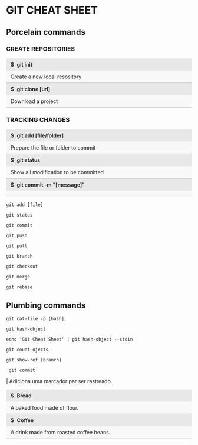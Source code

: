 # GIT CHEAT SHEET

## Porcelain commands

###  CREATE REPOSITORIES

<dl>
    <dt>git init</dt>
    <dd>Create a new local resository</dd>
    <dt>git clone [url]</dt>
    <dd>Download a project</dd>
</dl>

###  TRACKING CHANGES

<dl>
    <dt>git add [file/folder]</dt>
    <dd>Prepare the file or folder to commit</dd>
    <dt>git status</dt>
    <dd>Show all modification to be committed</dd>
    <dt>git commit -m "[message]"</dt>
    <dd></dd>
</dl>




```
git add [file]
```

```
git status
```

```
git commit
```

```
git push
```

```
git pull
```

```
git branch
```

```
git checkout
```

```
git merge
```

```
git rebase
```
## Plumbing commands

```
git cat-file -p [hash]
```

```
git hash-object
```

```
echo 'Git Cheat Sheet' | git hash-object --stdin
```

```
git count-ojects
```

```
git show-ref [branch]
```
```
 git commit
 ``` 
| Adiciona uma marcador par ser rastreado


<dl>
    <dt>Bread</dt>
    <dd>A baked food made of flour.</dd>
    <dt>Coffee</dt>
    <dd>A drink made from roasted coffee beans.</dd>
</dl>

<style> 
dl > *{
    margin: 0;
    padding: 8px 12px;
    display: block;
}

dt{
    background-color: #E8E8E8;
    font-weight: 600;
}

dt::before{
    content: "\0024 ";    
    padding-right: 8px;
}

dd{
    background-color: #F8F8F8;
    border-bottom: 1px solid #BEBEBE;
}
</style>
